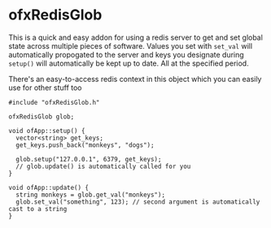 # ofxRedisGlob

This is a quick and easy addon for using a redis server to get and set global state across multiple pieces of software.  Values you set with `set_val` will automatically propogated to the server and keys you designate during `setup()` will automatically be kept up to date.  All at the specified period.

There's an easy-to-access redis context in this object which you can easily use for other stuff too

```
#include "ofxRedisGlob.h"

ofxRedisGlob glob;

void ofApp::setup() {
  vector<string> get_keys;
  get_keys.push_back("monkeys", "dogs");

  glob.setup("127.0.0.1", 6379, get_keys);
  // glob.update() is automatically called for you
}

void ofApp::update() {
  string monkeys = glob.get_val("monkeys");
  glob.set_val("something", 123); // second argument is automatically cast to a string
}
```

